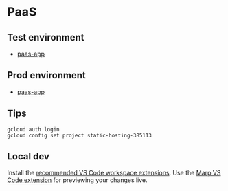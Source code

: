 # PaaS

## Test environment

- [paas-app](https://paas-app-aw26i256sa-ez.a.run.app)

## Prod environment

- [paas-app](https://paas-app-bw2xookxra-ez.a.run.app)

## Tips

```shell
gcloud auth login
gcloud config set project static-hosting-385113
```

## Local dev

Install the [recommended VS Code workspace extensions](https://code.visualstudio.com/docs/editor/extension-marketplace#_workspace-recommended-extensions). Use the [Marp VS Code extension](https://marketplace.visualstudio.com/items?itemName=marp-team.marp-vscode) for previewing your changes live.
